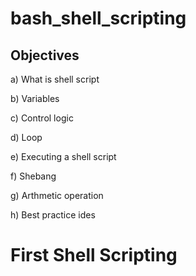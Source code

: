 # bash_shell_scripting

## Objectives

a) What is shell script 

b) Variables

c) Control logic

d) Loop

e) Executing a shell script

f) Shebang

g) Arthmetic operation

h) Best practice ides


# First Shell Scripting



